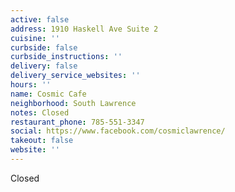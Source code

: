 ```yaml
---
active: false
address: 1910 Haskell Ave Suite 2
cuisine: ''
curbside: false
curbside_instructions: ''
delivery: false
delivery_service_websites: ''
hours: ''
name: Cosmic Cafe
neighborhood: South Lawrence
notes: Closed
restaurant_phone: 785-551-3347
social: https://www.facebook.com/cosmiclawrence/
takeout: false
website: ''
---
```


Closed